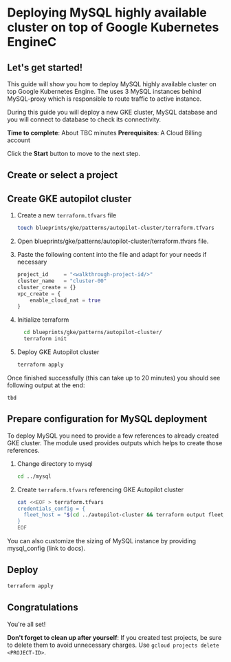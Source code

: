 # Deploying MySQL highly available cluster on top of Google Kubernetes EngineC
<walkthrough-tutorial-duration duration="40"></walkthrough-tutorial-duration>

## Let's get started!
This guide will show you how to deploy MySQL highly available cluster on top Google Kubernetes Engine. The uses
3 MySQL instances behind MySQL-proxy which is responsible to route traffic to active instance.

During this guide you will deploy a new GKE cluster, MySQL database and you will connect to database to check its connectivity.

**Time to complete**: About TBC minutes
**Prerequisites**: A Cloud Billing account

Click the **Start** button to move to the next step.


## Create or select a project

<walkthrough-project-setup billing="true"></walkthrough-project-setup>


## Create GKE autopilot cluster
1. Create a new `terraform.tfvars` file
    ```sh
    touch blueprints/gke/patterns/autopilot-cluster/terraform.tfvars
    ```

2. Open <walkthrough-editor-open-file filePath="cloudshell_open/cloud-foundation-fabric/blueprints/gke/patterns/autopilot-cluster/terraform.tfvars">blueprints/gke/patterns/autopilot-cluster/terraform.tfvars</walkthrough-editor-open-file> file.

3. Paste the following content into the file and adapt for your needs if necessary

    ```tfvars
    project_id     = "<walkthrough-project-id/>"
    cluster_name   = "cluster-00"
    cluster_create = {}
    vpc_create = {
        enable_cloud_nat = true
    }
    ```

4. Initialize terraform

    ```sh
      cd blueprints/gke/patterns/autopilot-cluster/
      terraform init
    ```

5. Deploy GKE Autopilot cluster
    ```sh
    terraform apply
    ````

Once finished successfully (this can take up to 20 minutes) you should see following output at the end:
```terminal
tbd
```

## Prepare configuration for MySQL deployment
To deploy MySQL you need to provide a few references to already created GKE cluster. The module used provides outputs
which helps to create those references.

1. Change directory to mysql
    ```sh
    cd ../mysql
    ```
2. Create `terraform.tfvars` referencing GKE Autopilot cluster
    ```sh
    cat <<EOF > terraform.tfvars
    credentials_config = {
      fleet_host = "$(cd ../autopilot-cluster && terraform output fleet_host )"
    }
    EOF
    ```

You can also customize the sizing of MySQL instance by providing mysql_config (link to docs).

## Deploy
```sh
terraform apply
```

## Congratulations

<walkthrough-conclusion-trophy></walkthrough-conclusion-trophy>

You're all set!

**Don't forget to clean up after yourself**: If you created test projects, be sure to delete them to avoid unnecessary charges. Use `gcloud projects delete <PROJECT-ID>`.
